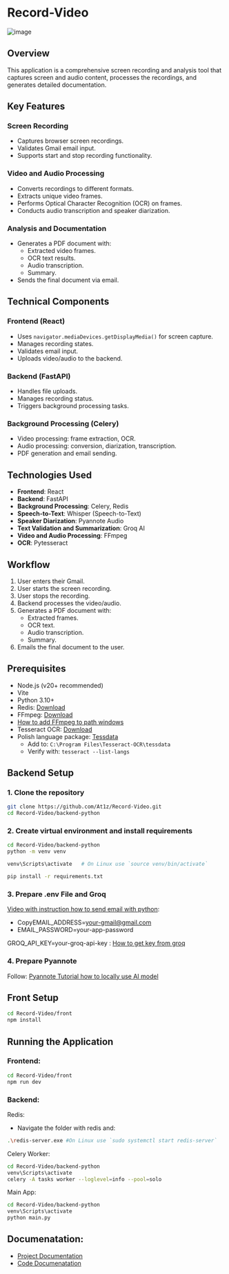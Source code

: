 # Record-Video
![image](https://github.com/user-attachments/assets/777b6616-d012-4a6a-8fd3-fe49eed5b11f)

## Overview

This application is a comprehensive screen recording and analysis tool that captures screen and audio content, processes the recordings, and generates detailed documentation.

## Key Features

### Screen Recording
- Captures browser screen recordings.
- Validates Gmail email input.
- Supports start and stop recording functionality.

### Video and Audio Processing
- Converts recordings to different formats.
- Extracts unique video frames.
- Performs Optical Character Recognition (OCR) on frames.
- Conducts audio transcription and speaker diarization.

### Analysis and Documentation
- Generates a PDF document with:
  - Extracted video frames.
  - OCR text results.
  - Audio transcription.
  - Summary.
- Sends the final document via email.

## Technical Components

### Frontend (React)
- Uses `navigator.mediaDevices.getDisplayMedia()` for screen capture.
- Manages recording states.
- Validates email input.
- Uploads video/audio to the backend.

### Backend (FastAPI)
- Handles file uploads.
- Manages recording status.
- Triggers background processing tasks.

### Background Processing (Celery)
- Video processing: frame extraction, OCR.
- Audio processing: conversion, diarization, transcription.
- PDF generation and email sending.

## Technologies Used
- **Frontend**: React
- **Backend**: FastAPI
- **Background Processing**: Celery, Redis
- **Speech-to-Text**: Whisper (Speech-to-Text)
- **Speaker Diarization**: Pyannote Audio
- **Text Validation and Summarization**: Groq AI
- **Video and Audio Processing**: FFmpeg
- **OCR**: Pytesseract

## Workflow
1. User enters their Gmail.
2. User starts the screen recording.
3. User stops the recording.
4. Backend processes the video/audio.
5. Generates a PDF document with:
   - Extracted frames.
   - OCR text.
   - Audio transcription.
   - Summary.
7. Emails the final document to the user.

## Prerequisites

- Node.js (v20+ recommended)
- Vite
- Python 3.10+
- Redis: [Download](https://github.com/tporadowski/redis/releases)
- FFmpeg: [Download](https://github.com/btbn/ffmpeg-builds/releases)
- [How to add FFmpeg to path windows](https://youtu.be/JR36oH35Fgg?si=7Xn90ugvb_-OeAdJ)
- Tesseract OCR: [Download](https://github.com/UB-Mannheim/tesseract/wiki)
 - Polish language package: [Tessdata](https://github.com/tesseract-ocr/tessdata)
   - Add to: `C:\Program Files\Tesseract-OCR\tessdata`
   - Verify with: `tesseract --list-langs`

## Backend Setup

### 1. Clone the repository
```bash
git clone https://github.com/At1z/Record-Video.git
cd Record-Video/backend-python
```
### 2. Create virtual environment and install requirements
```bash
cd Record-Video/backend-python
python -m venv venv
```
```bash
venv\Scripts\activate   # On Linux use `source venv/bin/activate`
```
```bash
pip install -r requirements.txt
```
### 3. Prepare .env File and Groq
[Video with instruction how to send email with python]( https://www.youtube.com/watch?v=g_j6ILT-X0k&list=LL&index=7&t=405s):
- CopyEMAIL_ADDRESS=your-gmail@gmail.com
- EMAIL_PASSWORD=your-app-password
  
GROQ_API_KEY=your-groq-api-key : [How to get key from groq](https://groq.com)

### 4. Prepare Pyannote
Follow: [Pyannote Tutorial how to locally use AI model](https://github.com/pyannote/pyannote-audio/blob/develop/tutorials/community/offline_usage_speaker_diarization.ipynb)

## Front Setup
```bash
cd Record-Video/front
npm install 
```
## Running the Application
### Frontend:
```bash
cd Record-Video/front
npm run dev
```
### Backend:
Redis:
- Navigate the folder with redis and:
```bash
.\redis-server.exe #On Linux use `sudo systemctl start redis-server`
```
Celery Worker:
```bash
cd Record-Video/backend-python
venv\Scripts\activate
celery -A tasks worker --loglevel=info --pool=solo
```
Main App:
```bash
cd Record-Video/backend-python
venv\Scripts\activate
python main.py
```
## Documenatation:
- <a href="https://docs.google.com/document/d/1y44XQAZmGFZomasfDyaR7TZ-tADvDPqC/edit?usp=sharing&ouid=100259043549172761957&rtpof=true&sd=true">Project Documentation</a>
- <a href="https://docs.google.com/document/d/1kS4WtZka4Vw-WU9ndrBJoe79wihcdYnXGNyHYImBr44/edit?usp=sharing&ouid=100259043549172761957&rtpof=true&sd=true">Code Documenatation</a>
